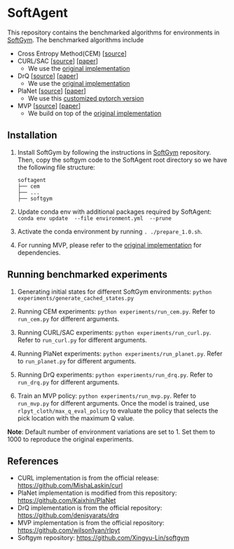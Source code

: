 # SoftAgent
This repository contains the benchmarked algorithms for environments in [SoftGym](https://github.com/Xingyu-Lin/softgym). The benchmarked algorithms include
* Cross Entropy Method(CEM) [[source](./cem)]  
* CURL/SAC [[source](./curl)] [[paper](https://proceedings.icml.cc/static/paper_files/icml/2020/5951-Paper.pdf)] 
    * We use the [original implementation](https://github.com/MishaLaskin/curl)
* DrQ [[source](./drq)] [[paper](https://arxiv.org/abs/2004.13649)]
    * We use the [original implementation](https://github.com/denisyarats/drq)
* PlaNet [[source](./planet)] [[paper](https://arxiv.org/abs/1811.04551)]
    * We use this [customized pytorch version](https://github.com/Kaixhin/PlaNet)
* MVP [[source](./rlpyt_cloth)] [[paper](https://arxiv.org/abs/1910.13439)]
    * We build on top of the [original implementation](https://github.com/wilson1yan/rlpyt) 
## Installation 

1. Install SoftGym by following the instructions in [SoftGym](https://github.com/Xingyu-Lin/softgym) repository. Then, copy the softgym code to the SoftAgent root directory so we have the following file structure:
    ```
    softagent
    ├── cem
    ├── ...
    ├── softgym
    ```
2. Update conda env with additional packages required by SoftAgent: `conda env update  --file environment.yml  --prune`
3. Activate the conda environment by running `. ./prepare_1.0.sh`.

4. For running MVP, please refer to the [original implementation](https://github.com/wilson1yan/rlpyt) for dependencies.

## Running benchmarked experiments 

1. Generating initial states for different SoftGym environments: `python experiments/generate_cached_states.py`

2. Running CEM experiments: `python experiments/run_cem.py`. Refer to `run_cem.py` for different arguments.

3. Running CURL/SAC experiments: `python experiments/run_curl.py`. Refer to `run_curl.py` for different arguments.

4. Running PlaNet experiments: `python experiments/run_planet.py`. Refer to `run_planet.py` for different arguments.

5. Running DrQ experiments: `python experiments/run_drq.py`. Refer to `run_drq.py` for different arguments.

5. Train an MVP policy: `python experiments/run_mvp.py`. Refer to `run_mvp.py` for different arguments. Once the model is trained, use `rlpyt_cloth/max_q_eval_policy` to evaluate the policy that selects the pick location with the maximum Q value.

**Note**: Default number of environment variations are set to 1. Set them to 1000 to reproduce the original experiments.

<!-- ### PyFleX APIs
Please see the example test scripts and the bottom of `bindings/pyflex.cpp` for available APIs. -->

## References
- CURL implementation is from the official release: https://github.com/MishaLaskin/curl
- PlaNet implementation is modified from this repository: https://github.com/Kaixhin/PlaNet
- DrQ implementation is from the official repository: https://github.com/denisyarats/drq
- MVP implementation is from the official repository: https://github.com/wilson1yan/rlpyt
- Softgym repository: https://github.com/Xingyu-Lin/softgym
<!-- - Experiments organizer is from this repository: https://github.com/Xingyu-Lin/chester -->